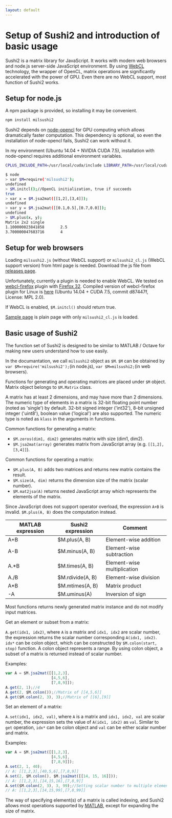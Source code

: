 ```yaml
---
layout: default
---
```


# Setup of Sushi2 and introduction of basic usage

Sushi2 is a matrix library for JavaScript.
It works with modern web browsers and node.js server-side JavaScript environment.
By using [WebCL](https://en.wikipedia.org/wiki/WebCL) technology, the wrapper of OpenCL,
matrix operations are significantly accelerated with the power of GPU.
Even there are no WebCL support, most function of Sushi2 works.

<!--- setup instruction is almost same as README.md -->

## Setup for node.js
A npm package is provided, so installing it may be convenient.

```bash
npm install milsushi2
```

Sushi2 depends on [node-opencl](https://github.com/mikeseven/node-opencl) for GPU computing which allows dramatically faster computation.
This dependency is optional, so even the installation of node-opencl fails, Sushi2 can work without it.

In my environment (Ubuntu 14.04 + NVIDIA CUDA 7.5), installation with node-opencl requires additional environment variables.

```bash
CPLUS_INCLUDE_PATH=/usr/local/cuda/include LIBRARY_PATH=/usr/local/cuda/lib64 npm install milsushi2
```

```bash
$ node
> var $M=require('milsushi2');
undefined
> $M.initcl();//OpenCL initialization, true if succeeds
true
> var x = $M.jsa2mat([[1,2],[3,4]]);
undefined
> var y = $M.jsa2mat([[0.1,0.5],[0.7,0.0]]);
undefined
> $M.plus(x, y);
Matrix 2x2 single
1.100000023841858       2.5
3.700000047683716       4
```

## Setup for web browsers
Loading `milsushi2.js` (without WebCL support) or `milsushi2_cl.js` (WebCL support version) from html page is needed.
Download the js file from [releases page](https://github.com/mil-tokyo/sushi2/releases).

Unfortunately, currently a plugin is needed to enable WebCL. We tested on [webcl-firefox](https://github.com/toaarnio/webcl-firefox) plugin with [Firefox 32](https://ftp.mozilla.org/pub/firefox/releases/32.0/).
Compiled version of webcl-firefox plugin for Linux is [here](https://drive.google.com/file/d/0BxKvBdxU_LchMWVVUWFGVS1NcE0/view?usp=sharing) (Ubuntu 14.04 + CUDA 7.5, commit d87447f, License: MPL 2.0).

If WebCL is enabled, `$M.initcl()` should return true.

[Sample page](debugconsole.html) is plain page with only `milsushi2_cl.js` is loaded.

## Basic usage of Sushi2
The function set of Sushi2 is designed to be similar to MATLAB / Octave for making new users understand how to use easily.

In the documantation, we call `milsushi2` object as `$M`.
`$M` can be obtained by `var $M=require('milsushi2');`(in node.js), `var $M=milsushi2;`(in web browsers).

Functions for generating and operating matrices are placed under `$M` object.
Matrix object belongs to `$M.Matrix` class.

A matrix has at least 2 dimensions, and may have more than 2 dimensions.
The numeric type of elements in a matrix is 32-bit floating point number (noted as 'single') by default.
32-bit signed integer ('int32'), 8-bit unsigned integer ('uint8'), boolean value ('logical') are also supported.
The numeric type is noted as `klass` in the arguments in functions.

Common functions for generating a matrix:

- `$M.zeros(dim1, dim2)` generates matrix with size (dim1, dim2).
- `$M.jsa2mat(array)` generates matrix from JavaScript array (e.g. `[[1,2],[3,4]]`).

Common functions for operating a matrix:

- `$M.plus(A, B)` adds two matrices and returns new matrix contains the result.
- `$M.size(A, dim)` returns the dimension size of the matrix (scalar number).
- `$M.mat2jsa(A)` returns nested JavaScript array which represents the elements of the matrix.

Since JavaScript does not support operator overload, the expression `A+B` is invalid.
`$M.plus(A, B)` does the computation instead.

|MATLAB expression|Sushi2 expression|Comment|
|-|-|-|
|A+B|$M.plus(A, B)|Element-wise addition|
|A-B|$M.minus(A, B)|Element-wise subtraction|
|A.*B|$M.times(A, B)|Element-wise multiplication|
|A./B|$M.rdivide(A, B)|Element-wise division|
|A*B|$M.mtimes(A, B)|Matrix product|
|-A|$M.uminus(A)|Inversion of sign|

Most functions returns newly generated matrix instance and do not modify input matrices.

Get an element or subset from a matrix:

`A.get(idx1, idx2)`, where `A` is a matrix and `idx1, idx2` are scalar number, the expression returns the scalar number corresponding `A(idx1, idx2)`.
`idx*` can be colon object, which can be constructed by `$M.colon(start, stop)` function. A colon object represents a range.
By using colon object, a subset of a matrix is returned instead of scalar number.

Examples:

```javascript
var A = $M.jsa2mat([[1,2,3],
                    [4,5,6],
                    [7,8,9]]);
A.get(2, 1);//4
A.get(2, $M.colon());//Matrix of [[4,5,6]]
A.get($M.colon(2, 3), 3);//Matrix of [[6],[9]]
```

Set an element of a matrix:

`A.set(idx1, idx2, val)`, where `A` is a matrix and `idx1, idx2, val` are scalar number, the expression sets the value of `A(idx1, idx2)` as `val`.
Similar to `get` operation, `idx*` can be colon object and `val` can be either scalar number and matrix.

Examples:

```javascript
var A = $M.jsa2mat([[1,2,3],
                    [4,5,6],
                    [7,8,9]]);
A.set(2, 1, 40);
// A: [[1,2,3],[40,5,6],[7,8,9]]
A.set(2, $M.colon(), $M.jsa2mat([[14, 15, 16]]));
// A: [[1,2,3],[14,15,16],[7,8,9]]
A.set($M.colon(2, 3), 3, 99);//Setting scalar number to multiple elements
// A: [[1,2,3],[14,15,99],[7,8,99]]
```

The way of specifying element(s) of a matrix is called indexing, and Sushi2 allows most operations supported by [MATLAB](http://www.mathworks.com/help/matlab/math/matrix-indexing.html), except for expanding the size of matrix.
